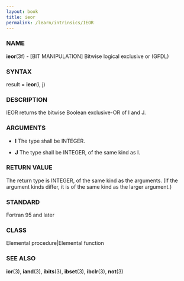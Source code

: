 ```yaml
---
layout: book
title: ieor
permalink: /learn/intrinsics/IEOR
---
```

### NAME

__ieor__(3f) - \[BIT MANIPULATION\] Bitwise logical exclusive or
(GFDL)

### SYNTAX

result = __ieor__(i, j)

### DESCRIPTION

IEOR returns the bitwise Boolean exclusive-OR of I and J.

### ARGUMENTS

  - __I__
    The type shall be INTEGER.

  - __J__
    The type shall be INTEGER, of the same kind as I.

### RETURN VALUE

The return type is INTEGER, of the same kind as the arguments. (If the
argument kinds differ, it is of the same kind as the larger argument.)

### STANDARD

Fortran 95 and later

### CLASS

Elemental procedure\|Elemental function

### SEE ALSO

__ior__(3), __iand__(3), __ibits__(3), __ibset__(3), __ibclr__(3),
__not__(3)
